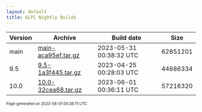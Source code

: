 ```yaml
---
layout: default
title: GLPI Nightly Builds
---
```


Version|Archive|Build date|Size
---|---|---|---
main|[main-aca95ef.tar.gz](main-aca95ef.tar.gz)|2023-05-31 00:38:32 UTC|62851201
9.5|[9.5-1a3f445.tar.gz](9.5-1a3f445.tar.gz)|2023-04-25 00:28:03 UTC|44686334
10.0|[10.0-32cea68.tar.gz](10.0-32cea68.tar.gz)|2023-06-01 00:36:11 UTC|57216320

<font size="1">Page generated on 2023-06-01 00:36:11 UTC</font>
